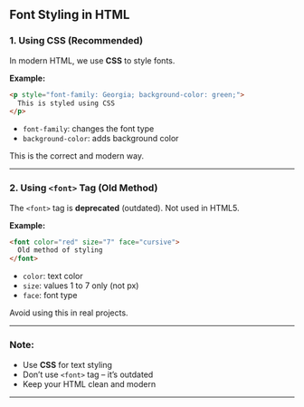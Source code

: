 

## Font Styling in HTML

### 1. Using CSS (Recommended)

In modern HTML, we use **CSS** to style fonts.

**Example:**

```html
<p style="font-family: Georgia; background-color: green;">
  This is styled using CSS
</p>
```

* `font-family`: changes the font type
* `background-color`: adds background color

This is the correct and modern way.

---

### 2. Using `<font>` Tag (Old Method)

The `<font>` tag is **deprecated** (outdated). Not used in HTML5.

**Example:**

```html
<font color="red" size="7" face="cursive">
  Old method of styling
</font>
```

* `color`: text color
* `size`: values 1 to 7 only (not px)
* `face`: font type

Avoid using this in real projects.

---

### Note:

* Use **CSS** for text styling
* Don’t use `<font>` tag – it’s outdated
* Keep your HTML clean and modern

---

